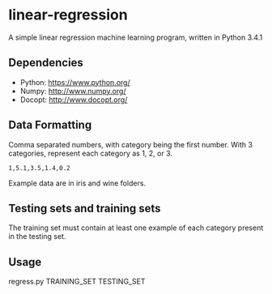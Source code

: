 # linear-regression
A simple linear regression machine learning program, written in Python 3.4.1

## Dependencies
* Python: https://www.python.org/
* Numpy: http://www.numpy.org/
* Docopt: http://www.docopt.org/

## Data Formatting
Comma separated numbers, with category being the first number. With 3 categories, represent each category as 1, 2, or 3.

```
1,5.1,3.5,1.4,0.2
```

Example data are in iris and wine folders.

## Testing sets and training sets
The training set must contain at least one example of each category present in the testing set.

## Usage
regress.py TRAINING_SET TESTING_SET
